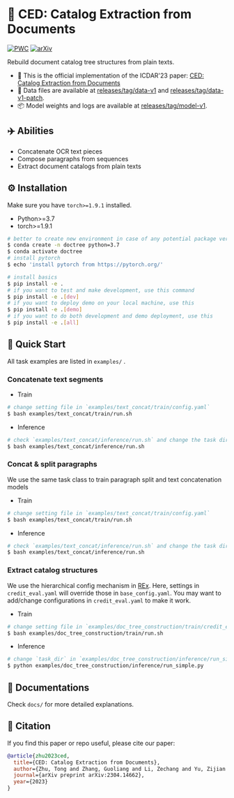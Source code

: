 # 🌳 CED: Catalog Extraction from Documents

[![PWC](https://img.shields.io/endpoint.svg?url=https://paperswithcode.com/badge/ced-catalog-extraction-from-documents/catalog-extraction-on-chcatext)](https://paperswithcode.com/sota/catalog-extraction-on-chcatext?p=ced-catalog-extraction-from-documents)
[![arXiv](https://img.shields.io/badge/arXiv-2304.14662-b31b1b.svg)](https://arxiv.org/abs/2304.14662)

Rebuild document catalog tree structures from plain texts.

- 📃 This is the official implementation of the ICDAR'23 paper: [CED: Catalog Extraction from Documents](https://arxiv.org/abs/2304.14662)
- 📂 Data files are available at [releases/tag/data-v1](https://github.com/Spico197/CatalogExtraction/releases/tag/data-v1) and [releases/tag/data-v1-patch](https://github.com/Spico197/CatalogExtraction/releases/tag/data-v1-patch).
- 📦 Model weights and logs are available at [releases/tag/model-v1](https://github.com/Spico197/CatalogExtraction/releases/tag/model-v1).

## ✈️ Abilities

- Concatenate OCR text pieces
- Compose paragraphs from sequences
- Extract document catalogs from plain texts

## ⚙️ Installation

Make sure you have `torch>=1.9.1` installed.
- Python>=3.7
- torch>=1.9.1

```bash
# better to create new environment in case of any potential package version mismatch
$ conda create -n doctree python=3.7
$ conda activate doctree
# install pytorch
$ echo 'install pytorch from https://pytorch.org/'

# install basics
$ pip install -e .
# if you want to test and make development, use this command
$ pip install -e .[dev]
# if you want to deploy demo on your local machine, use this
$ pip install -e .[demo]
# if you want to do both development and demo deployment, use this
$ pip install -e .[all]
```

## 🚀 Quick Start

All task examples are listed in `examples/` .

### Concatenate text segments

- Train

```bash
# change setting file in `examples/text_concat/train/config.yaml`
$ bash examples/text_concat/train/run.sh
```

- Inference

```bash
# check `examples/text_concat/inference/run.sh` and change the task directory
$ bash examples/text_concat/inference/run.sh
```

### Concat & split paragraphs

We use the same task class to train paragraph split and text concatenation models

- Train

```bash
# change setting file in `examples/text_concat/train/config.yaml`
$ bash examples/text_concat/train/run.sh
```

- Inference

```bash
# check `examples/text_concat/inference/run.sh` and change the task directory
$ bash examples/text_concat/inference/run.sh
```

### Extract catalog structures

We use the hierarchical config mechanism in [REx](https://github.com/Spico197/REx).
Here, settings in `credit_eval.yaml` will override those in `base_config.yaml`.
You may want to add/change configurations in `credit_eval.yaml` to make it work.

- Train

```bash
# change setting file in `examples/doc_tree_construction/train/credit_eval.yaml`
$ bash examples/doc_tree_construction/train/run.sh
```

- Inference

```bash
# change `task_dir` in `examples/doc_tree_construction/inference/run_simple.py`
$ python examples/doc_tree_construction/inference/run_simple.py
```

## 📃 Documentations

Check `docs/` for more detailed explanations.

## 📜 Citation

If you find this paper or repo useful, please cite our paper:

```bibtex
@article{zhu2023ced,
  title={CED: Catalog Extraction from Documents},
  author={Zhu, Tong and Zhang, Guoliang and Li, Zechang and Yu, Zijian and Ren, Junfei and Wu, Mengsong and Wang, Zhefeng and Huai, Baoxing and Chao, Pingfu and Chen, Wenliang},
  journal={arXiv preprint arXiv:2304.14662},
  year={2023}
}
```
